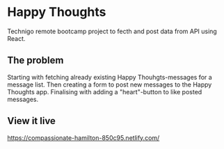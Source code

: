 # Happy Thoughts

Technigo remote bootcamp project to fecth and post data from API using React.

## The problem

Starting with fetching already existing Happy Thouhgts-messages for a message list. Then creating a form to post new messages to the Happy Thoughts app. Finalising with adding a "heart"-button to like posted messages.  

## View it live

https://compassionate-hamilton-850c95.netlify.com/
